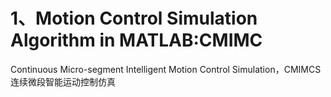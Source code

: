 # 1、Motion Control Simulation Algorithm in MATLAB:CMIMC
Continuous Micro-segment Intelligent Motion Control Simulation，CMIMCS
连续微段智能运动控制仿真
